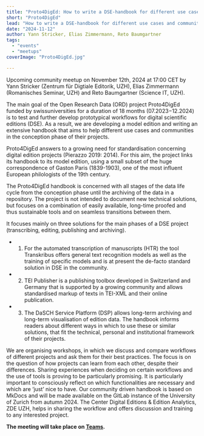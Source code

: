 ```yaml
---
title: "Proto4DigEd: How to write a DSE-handbook for different use cases and communities?"
short: "Proto4DigEd"
lead: "How to write a DSE-handbook for different use cases and communities?"
date: "2024-11-12"
author: Yann Stricker, Elias Zimmermann, Reto Baumgartner
tags:
  - "events"
  - "meetups"
coverImage: "Proto4DigEd.jpg"

---
```


Upcoming community meetup on November 12th, 2024 at 17:00 CET by Yann Stricker (Zentrum für Digtiale Editorik, UZH), Elias Zimmermann (Romanisches Seminar, UZH) and Reto Baumgartner (Science IT, UZH).

The main goal of the Open Research Data (ORD) project Proto4DigEd funded by swissuniversities for a duration of 18 months (07.2023−12.2024) is to test and further develop prototypical workflows for digital scientific editions (DSE). As a result, we are developing a model edition and writing an extensive handbook that aims to help different use cases and communities in the conception phase of their projects.

Proto4DigEd answers to a growing need for standardisation concerning digital edition projects (Pierazzo 2019: 2014). For this aim, the project links its handbook to its model edition, using a small subset of the huge correspondence of Gaston Paris (1839-1903), one of the most influent European philologists of the 19th century.

The Proto4DigEd handbook is concerned with all stages of the data life cycle from the conception phase until the archiving of the data in a repository. The project is not intended to document new technical solutions, but focuses on a combination of easily available, long-time proofed and thus sustainable tools and on seamless transitions between them.

It focuses mainly on three solutions for the main phases of a DSE project (transcribing, editing, publishing and archiving).

* 1. For the automated transcription of manuscripts (HTR) the tool Transkribus offers general text recognition models as well as the training of specific models and is at present the de-facto standard solution in DSE in the community. 
* 2. TEI Publisher is a publishing toolbox developed in Switzerland and Germany that is supported by a growing community and allows standardised markup of texts in TEI-XML and their online publication. 
* 3. The DaSCH Service Platform (DSP) allows long-term archiving and long-term visualisation of edition data. The handbook informs readers about different ways in which to use these or similar solutions, that fit the technical, personal and institutional framework of their projects.

We are organising workshops, in which we discuss and compare workflows of different projects and ask them for their best practices. The focus is on the question of how projects can learn from each other, despite their differences. Sharing experiences when deciding on certain workflows and the use of tools is proving to be particularly promising. It is particularly important to consciously reflect on which functionalities are necessary and which are ‘just’ nice to have.
Our community driven handbook is based on MkDocs and will be made available on the GitLab instance of the University of Zurich from autumn 2024. The Center Digital Editions & Edition Analytics, ZDE UZH, helps in sharing the workflow and offers discussion and training to any interested project.

**The meeting will take place on [Teams](https://teams.microsoft.com/l/meetup-join/19%3ameeting_NGI2N2I1NWEtZmVkNy00MGI0LWEzZjgtNzU4YzlhY2I1M2Rj%40thread.v2/0?context=%7b%22Tid%22%3a%22bd21f2e9-9af5-42a1-8caf-eb264278467f%22%2c%22Oid%22%3a%2210b0f60b-ba0a-446b-81af-8ba3b4070d61%22%7d).**